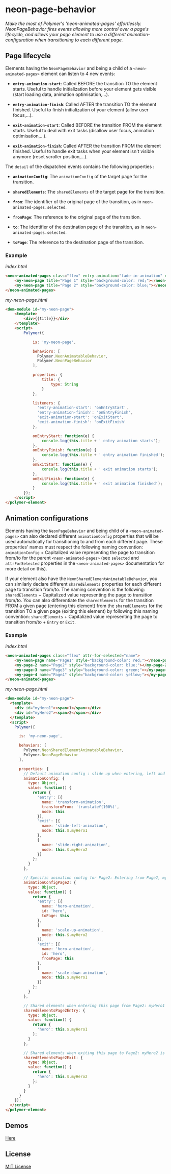 # neon-page-behavior

_Make the most of Polymer's 'neon-animated-pages' effortlessly. NeonPageBehavior fires events allowing more control over a page's lifecycle, and allows your page element to use a different animation-configuration when transitioning to each different page._

## Page lifecycle

Elements having the `NeonPageBehavior` and being a child of a `<neon-animated-pages>` element can listen to 4 new events:

* **`entry-animation-start`**:
Called BEFORE the transition TO the element starts.
Useful to handle initialization before your element gets visible (start loading data, animation optimisation,...).

* **`entry-animation-finish`**:
Called AFTER the transition TO the element finished.
Useful to finish initialization of your element (allow user focus,...).

* **`exit-animation-start`**:
Called BEFORE the transition FROM the element starts.
Useful to deal with exit tasks (disallow user focus, animation optimisation,...).

* **`exit-animation-finish`**:
Called AFTER the transition FROM the element finished.
Useful to handle exit tasks when your element isn't visible anymore (reset scroller position,...).

The `detail` of the dispatched events contains the following properties :

* **`animationConfig`**:
The `animationConfig` of the target page for the transition.

* **`sharedElements`**:
The `sharedElements` of the target page for the transition.

* **`from`**:
The identifier of the original page of the transition, as in `neon-animated-pages.selected`.

* **`fromPage`**:
The reference to the original page of the transition.

* **`to`**:
The identifier of the destination page of the transition, as in `neon-animated-pages.selected`.

* **`toPage`**:
The reference to the destination page of the transition.


### Example

_index.html_
```html
<neon-animated-pages class="flex" entry-animation="fade-in-animation" exit-animation="fade-out-animation">
	<my-neon-page title="Page 1" style="background-color: red;"></neon-page>
	<my-neon-page title="Page 2" style="background-color: blue;"></neon-page>
</neon-animated-pages>
```

_my-neon-page.html_
```html
<dom-module id="my-neon-page">
	<template>
		<div>{{title}}</div>
	</template>
	<script>
		Polymer({

			is: 'my-neon-page',

			behaviors: [
			  Polymer.NeonAnimatableBehavior,
			  Polymer.NeonPageBehavior
			],

			properties: {
				title: {
					type: String
				}
			},

			listeners: {
			  'entry-animation-start': 'onEntryStart',
			  'entry-animation-finish': 'onEntryFinish',
			  'exit-animation-start': 'onExitStart',
			  'exit-animation-finish': 'onExitFinish'
			},

			onEntryStart: function(e) {
				console.log(this.title + ' entry animation starts');
			},
			onEntryFinish: function(e) {
				console.log(this.title + ' entry animation finished');
			},
			onExitStart: function(e) {
				console.log(this.title + ' exit animation starts');
			},
			onExitFinish: function(e) {
				console.log(this.title + ' exit animation finished');
			}
		});
	</script>
</polymer-element>
```

## Animation configurations

Elements having the `NeonPageBehavior` and being child of a `<neon-animated-pages>` can also declared different `animationConfig` properties that will be used automatically for transitioning to and from each different page.
These properties' names must respect the following naming convention: `animationConfig` + Capitalized value representing the page to transition from/to for the parent `<neon-animated-pages>` (see `selected` and `attrForSelected` properties in the `<neon-animated-pages>` documentation for more detail on this).

If your element also have the `NeonSharedElementAnimatableBehavior`, you can similarly declare different `sharedElements` properties for each different page to transition from/to. The naming convention is the following: `sharedElements` + Capitalized value representing the page to transition from/to.
You can also differentiate the `sharedElements` for the transition FROM a given page (entering this element) from the `sharedElements` for the transition TO a given page (exiting this element) by following this naming convention: `sharedElements` + Capitalized value representing the page to transition from/to + `Entry` or `Exit`.

### Example

_index.html_
```html
<neon-animated-pages class="flex" attr-for-selected="name">
	<my-neon-page name="Page1" style="background-color: red;"></neon-page>
	<my-page-2 name="Page2" style="background-color: blue;"></my-page-2>
	<my-page-3 name="Page3" style="background-color: green;"></my-page-3>
	<my-page-4 name="Page4" style="background-color: yellow;"></my-page-4>
</neon-animated-pages>
```

_my-neon-page.html_
```html
<dom-module id="my-neon-page">
  <template>
    <div id="myHero1"><span>1</span></div>
    <div id="myHero2"><span>2</span></div>
  </template>
  <script>
    Polymer({

      is: 'my-neon-page',

      behaviors: [
        Polymer.NeonSharedElementAnimatableBehavior,
        Polymer.NeonPageBehavior
      ],

      properties: {
        // Default animation config : slide up when entering, left and right when exiting
        animationConfig: {
          type: Object,
          value: function() {
            return {
              'entry': [{
                name: 'transform-animation',
                transformFrom: 'translateY(100%)',
                node: this
              }],
              'exit': [{
                name: 'slide-left-animation',
                node: this.$.myHero1
              },
              {
                name: 'slide-right-animation',
                node: this.$.myHero2
              }]
            };
          }
        },

        // Specific animation config for Page2: Entering from Page2, myHero1 is a hero and myHero2 scales. The other way around when exiting to Page2
        animationConfigPage2: {
          type: Object,
          value: function() {
            return {
              'entry': [{
                name: 'hero-animation',
                id: 'hero',
                toPage: this
              },
              {
                name: 'scale-up-animation',
                node: this.$.myHero2
              }],
              'exit': [{
                name: 'hero-animation',
                id: 'hero',
                fromPage: this
              },
              {
                name: 'scale-down-animation',
                node: this.$.myHero1
              }]
            };
          }
        },

        // Shared elements when entering this page from Page2: myHero1 is the hero
        sharedElementsPage2Entry: {
          type: Object,
          value: function() {
            return {
              'hero': this.$.myHero1
            };
          }
        },

        // Shared elements when exiting this page to Page2: myHero2 is the hero
        sharedElementsPage2Exit: {
          type: Object,
          value: function() {
            return {
              'hero': this.$.myHero2
            };
          }
        }
      }
    });
  </script>
</polymer-element>
```

## Demos

[Here](https://vguillou.github.io/webcomponents/neon-page-behavior/demo/index.html)

## License

[MIT License](http://opensource.org/licenses/MIT)
